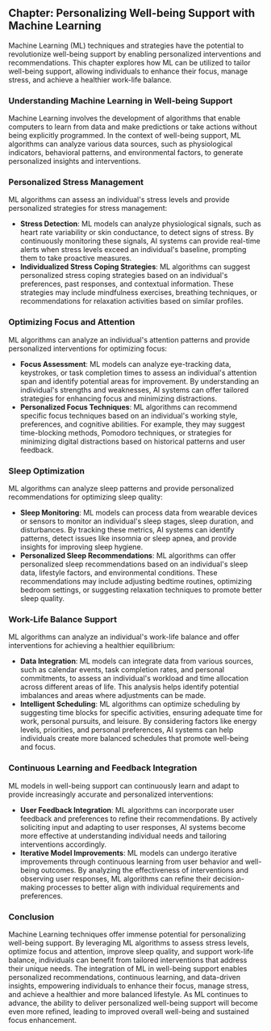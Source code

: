 Chapter: Personalizing Well-being Support with Machine Learning
---------------------------------------------------------------

Machine Learning (ML) techniques and strategies have the potential to revolutionize well-being support by enabling personalized interventions and recommendations. This chapter explores how ML can be utilized to tailor well-being support, allowing individuals to enhance their focus, manage stress, and achieve a healthier work-life balance.

### Understanding Machine Learning in Well-being Support

Machine Learning involves the development of algorithms that enable computers to learn from data and make predictions or take actions without being explicitly programmed. In the context of well-being support, ML algorithms can analyze various data sources, such as physiological indicators, behavioral patterns, and environmental factors, to generate personalized insights and interventions.

### Personalized Stress Management

ML algorithms can assess an individual's stress levels and provide personalized strategies for stress management:

* **Stress Detection**: ML models can analyze physiological signals, such as heart rate variability or skin conductance, to detect signs of stress. By continuously monitoring these signals, AI systems can provide real-time alerts when stress levels exceed an individual's baseline, prompting them to take proactive measures.
* **Individualized Stress Coping Strategies**: ML algorithms can suggest personalized stress coping strategies based on an individual's preferences, past responses, and contextual information. These strategies may include mindfulness exercises, breathing techniques, or recommendations for relaxation activities based on similar profiles.

### Optimizing Focus and Attention

ML algorithms can analyze an individual's attention patterns and provide personalized interventions for optimizing focus:

* **Focus Assessment**: ML models can analyze eye-tracking data, keystrokes, or task completion times to assess an individual's attention span and identify potential areas for improvement. By understanding an individual's strengths and weaknesses, AI systems can offer tailored strategies for enhancing focus and minimizing distractions.
* **Personalized Focus Techniques**: ML algorithms can recommend specific focus techniques based on an individual's working style, preferences, and cognitive abilities. For example, they may suggest time-blocking methods, Pomodoro techniques, or strategies for minimizing digital distractions based on historical patterns and user feedback.

### Sleep Optimization

ML algorithms can analyze sleep patterns and provide personalized recommendations for optimizing sleep quality:

* **Sleep Monitoring**: ML models can process data from wearable devices or sensors to monitor an individual's sleep stages, sleep duration, and disturbances. By tracking these metrics, AI systems can identify patterns, detect issues like insomnia or sleep apnea, and provide insights for improving sleep hygiene.
* **Personalized Sleep Recommendations**: ML algorithms can offer personalized sleep recommendations based on an individual's sleep data, lifestyle factors, and environmental conditions. These recommendations may include adjusting bedtime routines, optimizing bedroom settings, or suggesting relaxation techniques to promote better sleep quality.

### Work-Life Balance Support

ML algorithms can analyze an individual's work-life balance and offer interventions for achieving a healthier equilibrium:

* **Data Integration**: ML models can integrate data from various sources, such as calendar events, task completion rates, and personal commitments, to assess an individual's workload and time allocation across different areas of life. This analysis helps identify potential imbalances and areas where adjustments can be made.
* **Intelligent Scheduling**: ML algorithms can optimize scheduling by suggesting time blocks for specific activities, ensuring adequate time for work, personal pursuits, and leisure. By considering factors like energy levels, priorities, and personal preferences, AI systems can help individuals create more balanced schedules that promote well-being and focus.

### Continuous Learning and Feedback Integration

ML models in well-being support can continuously learn and adapt to provide increasingly accurate and personalized interventions:

* **User Feedback Integration**: ML algorithms can incorporate user feedback and preferences to refine their recommendations. By actively soliciting input and adapting to user responses, AI systems become more effective at understanding individual needs and tailoring interventions accordingly.
* **Iterative Model Improvements**: ML models can undergo iterative improvements through continuous learning from user behavior and well-being outcomes. By analyzing the effectiveness of interventions and observing user responses, ML algorithms can refine their decision-making processes to better align with individual requirements and preferences.

### Conclusion

Machine Learning techniques offer immense potential for personalizing well-being support. By leveraging ML algorithms to assess stress levels, optimize focus and attention, improve sleep quality, and support work-life balance, individuals can benefit from tailored interventions that address their unique needs. The integration of ML in well-being support enables personalized recommendations, continuous learning, and data-driven insights, empowering individuals to enhance their focus, manage stress, and achieve a healthier and more balanced lifestyle. As ML continues to advance, the ability to deliver personalized well-being support will become even more refined, leading to improved overall well-being and sustained focus enhancement.
